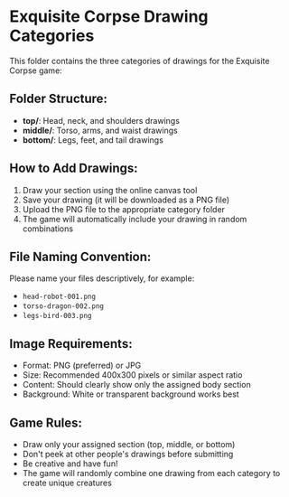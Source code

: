 # Exquisite Corpse Drawing Categories

This folder contains the three categories of drawings for the Exquisite Corpse game:

## Folder Structure:
- **top/**: Head, neck, and shoulders drawings
- **middle/**: Torso, arms, and waist drawings  
- **bottom/**: Legs, feet, and tail drawings

## How to Add Drawings:
1. Draw your section using the online canvas tool
2. Save your drawing (it will be downloaded as a PNG file)
3. Upload the PNG file to the appropriate category folder
4. The game will automatically include your drawing in random combinations

## File Naming Convention:
Please name your files descriptively, for example:
- `head-robot-001.png`
- `torso-dragon-002.png`
- `legs-bird-003.png`

## Image Requirements:
- Format: PNG (preferred) or JPG
- Size: Recommended 400x300 pixels or similar aspect ratio
- Content: Should clearly show only the assigned body section
- Background: White or transparent background works best

## Game Rules:
- Draw only your assigned section (top, middle, or bottom)
- Don't peek at other people's drawings before submitting
- Be creative and have fun!
- The game will randomly combine one drawing from each category to create unique creatures

